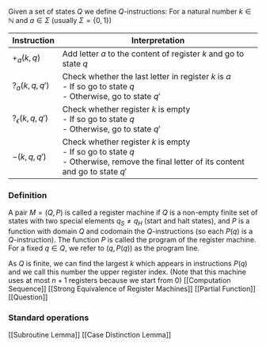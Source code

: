 Given a set of states $Q$ we define $Q$-instructions:
For a natural number $k\in \mathbb{N}$ and $a\in \Sigma$ (usually $\Sigma=\{ 0,1 \}$) 

| Instruction            | Interpretation                                                                                                                             |
| ---------------------- | ------------------------------------------------------------------------------------------------------------------------------------------ |
| $+_{a}(k,q)$           | Add letter $a$ to the content of register $k$ and go to state $q$                                                                          |
| $?_{a}(k,q,q')$        | Check whether the last letter in register $k$ is $a$<br>- If so go to state $q$<br>- Otherwise, go to state $q'$                           |
| $?_{\epsilon}(k,q,q')$ | Check whether register $k$ is empty<br>- If so go to state $q$<br>- Otherwise, go to state $q'$                                            |
| $-(k,q,q')$            | Check whether register $k$ is empty<br>- If so go to state $q$<br>- Otherwise, remove the final letter of its content and go to state $q'$ |

### Definition
A pair $M=(Q,P)$ is called a register machine if $Q$ is a non-empty finite set of states with two special elements $q_{S}\neq q_{H}$ (start and halt states), and $P$ is a function with domain $Q$ and codomain the $Q$-instructions (so each $P(q)$ is a $Q$-instruction). 
The function $P$ is called the program of the register machine.
For a fixed $q\in Q$, we refer to $(q,P(q))$ as the program line. 

As $Q$ is finite, we can find the largest $k$ which appears in instructions $P(q)$ and we call this number the upper register index. (Note that this machine uses at most $n+1$ registers because we start from $0$)
[[Computation Sequence]]
[[Strong Equivalence of Register Machines]]
[[Partial Function]]
[[Question]]
### Standard operations
[[Subroutine Lemma]]
[[Case Distinction Lemma]]

